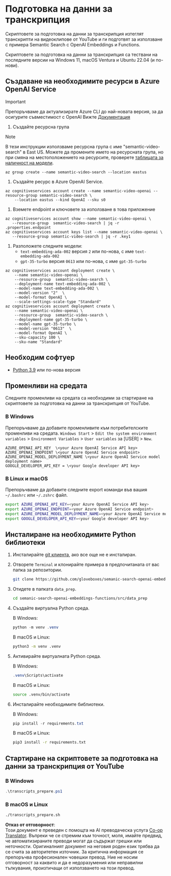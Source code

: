 <!--
CO_OP_TRANSLATOR_METADATA:
{
  "original_hash": "0d69f2d5814a698d3de5d0235940b5ae",
  "translation_date": "2025-07-09T13:13:01+00:00",
  "source_file": "08-building-search-applications/scripts/README.md",
  "language_code": "bg"
}
-->
# Подготовка на данни за транскрипция

Скриптовете за подготовка на данни за транскрипция изтеглят транскрипти на видеоклипове от YouTube и ги подготвят за използване с примера Semantic Search с OpenAI Embeddings и Functions.

Скриптовете за подготовка на данни за транскрипция са тествани на последните версии на Windows 11, macOS Ventura и Ubuntu 22.04 (и по-нови).

## Създаване на необходимите ресурси в Azure OpenAI Service

> [!IMPORTANT]
> Препоръчваме да актуализирате Azure CLI до най-новата версия, за да осигурите съвместимост с OpenAI
> Вижте [Документация](https://learn.microsoft.com/cli/azure/update-azure-cli?WT.mc_id=academic-105485-koreyst)

1. Създайте ресурсна група

> [!NOTE]
> В тези инструкции използваме ресурсна група с име "semantic-video-search" в East US.
> Можете да промените името на ресурсната група, но при смяна на местоположението на ресурсите,
> проверете [таблицата за наличност на модели](https://aka.ms/oai/models?WT.mc_id=academic-105485-koreyst).

```console
az group create --name semantic-video-search --location eastus
```

1. Създайте ресурс в Azure OpenAI Service.

```console
az cognitiveservices account create --name semantic-video-openai --resource-group semantic-video-search \
    --location eastus --kind OpenAI --sku s0
```

1. Вземете endpoint и ключовете за използване в това приложение

```console
az cognitiveservices account show --name semantic-video-openai \
   --resource-group  semantic-video-search | jq -r .properties.endpoint
az cognitiveservices account keys list --name semantic-video-openai \
   --resource-group semantic-video-search | jq -r .key1
```

1. Разположете следните модели:
   - `text-embedding-ada-002` версия `2` или по-нова, с име `text-embedding-ada-002`
   - `gpt-35-turbo` версия `0613` или по-нова, с име `gpt-35-turbo`

```console
az cognitiveservices account deployment create \
    --name semantic-video-openai \
    --resource-group  semantic-video-search \
    --deployment-name text-embedding-ada-002 \
    --model-name text-embedding-ada-002 \
    --model-version "2"  \
    --model-format OpenAI \
    --scale-settings-scale-type "Standard"
az cognitiveservices account deployment create \
    --name semantic-video-openai \
    --resource-group  semantic-video-search \
    --deployment-name gpt-35-turbo \
    --model-name gpt-35-turbo \
    --model-version "0613"  \
    --model-format OpenAI \
    --sku-capacity 100 \
    --sku-name "Standard"
```

## Необходим софтуер

- [Python 3.9](https://www.python.org/downloads/?WT.mc_id=academic-105485-koreyst) или по-нова версия

## Променливи на средата

Следните променливи на средата са необходими за стартиране на скриптовете за подготовка на данни за транскрипция от YouTube.

### В Windows

Препоръчваме да добавите променливите към потребителските променливи на средата.
`Windows Start` > `Edit the system environment variables` > `Environment Variables` > `User variables` за [USER] > `New`.

```text
AZURE_OPENAI_API_KEY  \<your Azure OpenAI Service API key>
AZURE_OPENAI_ENDPOINT \<your Azure OpenAI Service endpoint>
AZURE_OPENAI_MODEL_DEPLOYMENT_NAME \<your Azure OpenAI Service model deployment name>
GOOGLE_DEVELOPER_API_KEY = \<your Google developer API key>
```

### В Linux и macOS

Препоръчваме да добавите следните export команди във вашия `~/.bashrc` или `~/.zshrc` файл.

```bash
export AZURE_OPENAI_API_KEY=<your Azure OpenAI Service API key>
export AZURE_OPENAI_ENDPOINT=<your Azure OpenAI Service endpoint>
export AZURE_OPENAI_MODEL_DEPLOYMENT_NAME=<your Azure OpenAI Service model deployment name>
export GOOGLE_DEVELOPER_API_KEY=<your Google developer API key>
```

## Инсталиране на необходимите Python библиотеки

1. Инсталирайте [git клиента](https://git-scm.com/downloads?WT.mc_id=academic-105485-koreyst), ако все още не е инсталиран.
1. Отворете `Terminal` и клонирайте примера в предпочитаната от вас папка за репозитории.

    ```bash
    git clone https://github.com/gloveboxes/semanic-search-openai-embeddings-functions.git
    ```

1. Отидете в папката `data_prep`.

   ```bash
   cd semanic-search-openai-embeddings-functions/src/data_prep
   ```

1. Създайте виртуална Python среда.

    В Windows:

    ```powershell
    python -m venv .venv
    ```

    В macOS и Linux:

    ```bash
    python3 -m venv .venv
    ```

1. Активирайте виртуалната Python среда.

   В Windows:

   ```powershell
   .venv\Scripts\activate
   ```

   В macOS и Linux:

   ```bash
   source .venv/bin/activate
   ```

1. Инсталирайте необходимите библиотеки.

   В Windows:

   ```powershell
   pip install -r requirements.txt
   ```

   В macOS и Linux:

   ```bash
   pip3 install -r requirements.txt
   ```

## Стартиране на скриптовете за подготовка на данни за транскрипция от YouTube

### В Windows

```powershell
.\transcripts_prepare.ps1
```

### В macOS и Linux

```bash
./transcripts_prepare.sh
```

**Отказ от отговорност**:  
Този документ е преведен с помощта на AI преводаческа услуга [Co-op Translator](https://github.com/Azure/co-op-translator). Въпреки че се стремим към точност, моля, имайте предвид, че автоматизираните преводи могат да съдържат грешки или неточности. Оригиналният документ на неговия роден език трябва да се счита за авторитетен източник. За критична информация се препоръчва професионален човешки превод. Ние не носим отговорност за каквито и да е недоразумения или неправилни тълкувания, произтичащи от използването на този превод.
